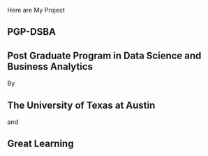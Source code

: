 Here are My Project 
## PGP-DSBA
## Post Graduate Program in Data Science and Business Analytics
By 
## The University of Texas at Austin 
and 
## Great Learning
